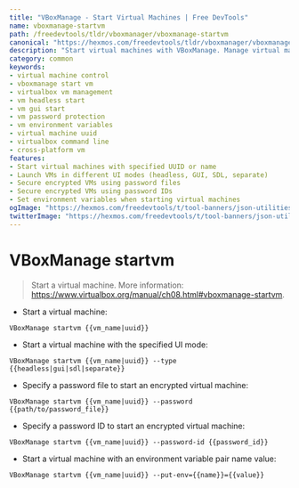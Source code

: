 ```yaml
---
title: "VBoxManage - Start Virtual Machines | Free DevTools"
name: vboxmanage-startvm
path: /freedevtools/tldr/vboxmanager/vboxmanage-startvm
canonical: "https://hexmos.com/freedevtools/tldr/vboxmanager/vboxmanage-startvm/"
description: "Start virtual machines with VBoxManage. Manage virtual machine instances, including headless and GUI modes, efficiently using the command line. Free online tool, no registration required."
category: common
keywords:
- virtual machine control
- vboxmanage start vm
- virtualbox vm management
- vm headless start
- vm gui start
- vm password protection
- vm environment variables
- virtual machine uuid
- virtualbox command line
- cross-platform vm
features:
- Start virtual machines with specified UUID or name
- Launch VMs in different UI modes (headless, GUI, SDL, separate)
- Secure encrypted VMs using password files
- Secure encrypted VMs using password IDs
- Set environment variables when starting virtual machines
ogImage: "https://hexmos.com/freedevtools/t/tool-banners/json-utilities-banner.png"
twitterImage: "https://hexmos.com/freedevtools/t/tool-banners/json-utilities-banner.png"
---
```


# VBoxManage startvm

> Start a virtual machine.
> More information: <https://www.virtualbox.org/manual/ch08.html#vboxmanage-startvm>.

- Start a virtual machine:

`VBoxManage startvm {{vm_name|uuid}}`

- Start a virtual machine with the specified UI mode:

`VBoxManage startvm {{vm_name|uuid}} --type {{headless|gui|sdl|separate}}`

- Specify a password file to start an encrypted virtual machine:

`VBoxManage startvm {{vm_name|uuid}} --password {{path/to/password_file}}`

- Specify a password ID to start an encrypted virtual machine:

`VBoxManage startvm {{vm_name|uuid}} --password-id {{password_id}}`

- Start a virtual machine with an environment variable pair name value:

`VBoxManage startvm {{vm_name|uuid}} --put-env={{name}}={{value}}`
